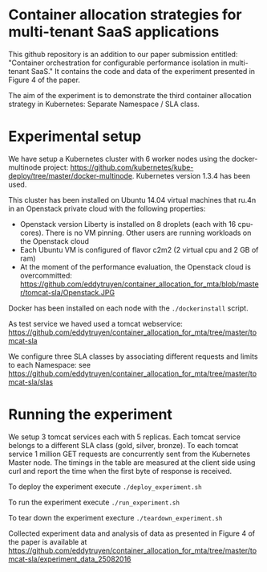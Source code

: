 # Container allocation strategies for multi-tenant SaaS applications

This github repository is an addition to our paper submission entitled: "Container orchestration for configurable performance isolation in multi-tenant SaaS." It contains the code and data of the experiment presented in Figure 4 of the paper.

The aim of the experiment is to demonstrate the third container allocation strategy in Kubernetes: Separate Namespace / SLA class.

# Experimental setup
We have setup a Kubernetes cluster with 6 worker nodes using the docker-multinode project: https://github.com/kubernetes/kube-deploy/tree/master/docker-multinode. Kubernetes version 1.3.4 has been used.

This cluster has been installed on Ubuntu 14.04 virtual machines that ru.4n in an Openstack private cloud with the following properties:
* Openstack version Liberty is installed on 8 droplets (each with 16 cpu-cores). There is no VM pinning. Other users are running workloads on the Openstack cloud
* Each Ubuntu VM is configured of flavor c2m2 (2 virtual cpu and 2 GB of ram) 
* At the moment of the performance evaluation, the Openstack cloud is overcommitted: https://github.com/eddytruyen/container_allocation_for_mta/blob/master/tomcat-sla/Openstack.JPG

Docker has been installed on each node with the `./dockerinstall` script. 

As test service we haved used a tomcat webservice: https://github.com/eddytruyen/container_allocation_for_mta/tree/master/tomcat-sla

We configure three SLA classes by associating different requests and limits to each Namespace: see https://github.com/eddytruyen/container_allocation_for_mta/tree/master/tomcat-sla/slas

# Running the experiment
We setup 3 tomcat services each with 5 replicas. Each tomcat service belongs to a different SLA class (gold, silver, bronze). To each tomcat service 1 million GET requests are concurrently sent from the Kubernetes Master node. The timings in the table are measured at the client side using curl and report the time when the first byte of response is received.

To deploy the experiment execute `./deploy_experiment.sh`

To run the experiment execute `./run_experiment.sh`

To tear down the experiment execture `./teardown_experiment.sh`

Collected experiment data and analysis of data as presented in Figure 4 of the paper is available at https://github.com/eddytruyen/container_allocation_for_mta/tree/master/tomcat-sla/experiment_data_25082016


